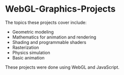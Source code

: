 # WebGL-Graphics-Projects

The topics these projects cover include:

* Geometric modeling
* Mathematics for animation and rendering
* Shading and programmable shaders
* Rasterization
* Physics simulation
* Basic animation

These projects were done using WebGL and JavaScript.
